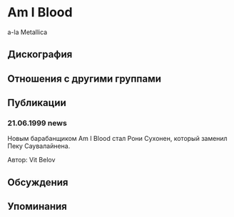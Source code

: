 # Am I Blood

a-la Metallica

## Дискография


## Отношения с другими группами


## Публикации

### 21.06.1999 news 

<p>Новым барабанщиком Am I Blood стал Рони Сухонен, который заменил Пеку Саувалайнена.</p>

Автор: Vit Belov


## Обсуждения


## Упоминания

